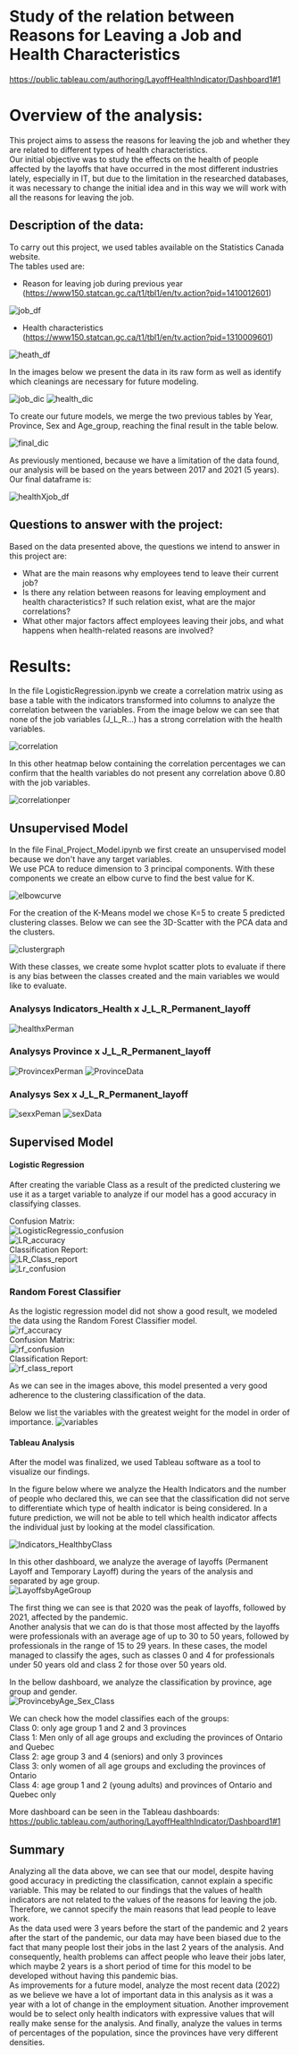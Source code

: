 # Study of the relation between Reasons for Leaving a Job and Health Characteristics

https://public.tableau.com/authoring/LayoffHealthIndicator/Dashboard1#1


# Overview of the analysis:
This project aims to assess the reasons for leaving the job and whether they are related to different types of health characteristics.  
Our initial objective was to study the effects on the health of people affected by the layoffs that have occurred in the most different industries lately, especially in IT, but due to the limitation in the researched databases, it was necessary to change the initial idea and in this way we will work with all the reasons for leaving the job.

## Description of the data:
To carry out this project, we used tables available on the Statistics Canada website.  
The tables used are:  

- Reason for leaving job during previous year (https://www150.statcan.gc.ca/t1/tbl1/en/tv.action?pid=1410012601)  

![job_df](https://user-images.githubusercontent.com/111664141/214451791-b6f69b54-a5f9-406f-aecf-9a284cabcf84.JPG)

- Health characteristics (https://www150.statcan.gc.ca/t1/tbl1/en/tv.action?pid=1310009601)   

![heath_df](https://user-images.githubusercontent.com/111664141/214452085-fd692e54-2bdd-4266-99e1-042d7af5e303.JPG)

In the images below we present the data in its raw form as well as identify which cleanings are necessary for future modeling.  

![job_dic](https://user-images.githubusercontent.com/111664141/214452510-8ff06096-6adc-4b37-a14a-6be5d336e51d.JPG)
![health_dic](https://user-images.githubusercontent.com/111664141/214452524-f1b3eca4-a70e-429d-9e1c-83b4554490cd.JPG)


To create our future models, we merge the two previous tables by Year, Province, Sex and Age_group, reaching the final result in the table below.  

![final_dic](https://user-images.githubusercontent.com/111664141/214452552-19dec640-385c-4848-b74f-f9cfd1594b43.JPG)


As previously mentioned, because we have a limitation of the data found, our analysis will be based on the years between 2017 and 2021 (5 years).  
Our final dataframe is:  

![healthXjob_df](https://user-images.githubusercontent.com/111664141/214452574-22411f82-ecf0-4fe5-acfe-9096cdc1e01e.JPG)


## Questions to answer with the project:
Based on the data presented above, the questions we intend to answer in this project are:
-  What are the main reasons why employees tend to leave their current job?
- Is there any relation between reasons for leaving employment and health characteristics? If such relation exist, what are the major correlations?
- What other major factors affect employees leaving their jobs, and what happens when health-related reasons are involved?



# Results:

In the file LogisticRegression.ipynb we create a correlation matrix using as base a table with the indicators transformed into columns to analyze the correlation between the variables.
From the image below we can see that none of the job variables (J_L_R...) has a strong correlation with the health variables.  

![correlation](https://user-images.githubusercontent.com/111664141/216178074-09ab033b-43ef-4e29-a0a0-8b9d1fd4fad2.JPG)

In this other heatmap below containing the correlation percentages we can confirm that the health variables do not present any correlation above 0.80 with the job variables.  

![correlationper](https://user-images.githubusercontent.com/111664141/216178118-81b3d49c-adeb-4ab7-a963-47360cf2161a.JPG)

## Unsupervised Model
In the file Final_Project_Model.ipynb we first create an unsupervised model because we don't have any target variables.  
We use PCA to reduce dimension to 3 principal components. With these components we create an elbow curve to find the best value for K.   

![elbowcurve](https://user-images.githubusercontent.com/111664141/216178188-c2bf1dde-af52-453d-bdfe-3c96c69d8e1b.JPG)

For the creation of the K-Means model we chose K=5 to create 5 predicted clustering classes. Below we can see the 3D-Scatter with the PCA data and the clusters.  

![clustergraph](https://user-images.githubusercontent.com/111664141/216178240-56c1b5ef-c78e-42db-8296-71262a41d6c8.JPG)

With these classes, we create some hvplot scatter plots to evaluate if there is any bias between the classes created and the main variables we would like to evaluate.

### Analysys Indicators_Health x J_L_R_Permanent_layoff  
![healthxPerman](https://user-images.githubusercontent.com/111664141/216178406-5db68b91-d978-4013-bbf5-903260cb351c.JPG)

### Analysys Province x J_L_R_Permanent_layoff
![ProvincexPerman](https://user-images.githubusercontent.com/111664141/216178450-7573f858-ac08-45ec-8446-36a800cc8e80.JPG)
![ProvinceData](https://user-images.githubusercontent.com/111664141/216178523-446c69a8-e6ba-4d52-a3db-0c4e2dd55abf.JPG)

### Analysys Sex x J_L_R_Permanent_layoff
![sexxPeman](https://user-images.githubusercontent.com/111664141/216178562-1c545369-431b-455a-a0be-d604b083d882.JPG)
![sexData](https://user-images.githubusercontent.com/111664141/216178576-8e8501dd-be44-44d7-8f58-e0d1da5e8ccf.JPG)  



## Supervised Model
#### Logistic Regression
After creating the variable Class as a result of the predicted clustering we use it as a target variable to analyze if our model has a good accuracy in classifying classes.  

Confusion Matrix:  
![LogisticRegressio_confusion](https://user-images.githubusercontent.com/111664141/216178659-3fb5d027-94b7-490f-b291-89df796a41f6.JPG)  
![LR_accuracy](https://user-images.githubusercontent.com/111664141/216178673-afc15145-201a-4aa4-a7ef-df78d6822246.JPG)  
Classification Report:  
![LR_Class_report](https://user-images.githubusercontent.com/111664141/216178685-a0d418db-e3c0-4c78-9435-436dbcff020f.JPG)  
![Lr_confusion](https://user-images.githubusercontent.com/111664141/216178696-987e5b7b-f64f-4475-ad00-bf8d5bc1310b.JPG)


### Random Forest Classifier
As the logistic regression model did not show a good result, we modeled the data using the Random Forest Classifier model.  
![rf_accuracy](https://user-images.githubusercontent.com/111664141/216178761-408fffd7-5d6c-4883-ac95-d91295c5c100.JPG)  
Confusion Matrix:  
![rf_confusion](https://user-images.githubusercontent.com/111664141/216178782-96afddb1-3f61-47b9-bf0a-d0d906f21801.JPG)  
Classification Report:  
![rf_class_report](https://user-images.githubusercontent.com/111664141/216178789-e92d482b-aa71-4a40-8d58-f55d15d468d0.JPG)

As we can see in the images above, this model presented a very good adherence to the clustering classification of the data.

Below we list the variables with the greatest weight for the model in order of importance.
![variables](https://user-images.githubusercontent.com/111664141/216178850-6a95ede3-30fa-4368-9354-08e3f01e17dd.JPG)


#### Tableau Analysis
After the model was finalized, we used Tableau software as a tool to visualize our findings.  

In the figure below where we analyze the Health Indicators and the number of people who declared this, we can see that the classification did not serve to differentiate which type of health indicator is being considered. In a future prediction, we will not be able to tell which health indicator affects the individual just by looking at the model classification.  

![Indicators_HealthbyClass](https://user-images.githubusercontent.com/111664141/217411166-0df94320-ce63-44a7-af03-c62cb0bf5184.JPG)  

In this other dashboard, we analyze the average of layoffs (Permanent Layoff and Temporary Layoff) during the years of the analysis and separated by age group.  
![LayoffsbyAgeGroup](https://user-images.githubusercontent.com/111664141/217411268-8b12e485-18c6-435b-a578-98330f827a7e.JPG)  

The first thing we can see is that 2020 was the peak of layoffs, followed by 2021, affected by the pandemic.  
Another analysis that we can do is that those most affected by the layoffs were professionals with an average age of up to 30 to 50 years, followed by professionals in the range of 15 to 29 years. In these cases, the model managed to classify the ages, such as classes 0 and 4 for professionals under 50 years old and class 2 for those over 50 years old.

In the bellow dashboard, we analyze the classification by province, age group and gender.  
![ProvincebyAge_Sex_Class](https://user-images.githubusercontent.com/111664141/217411455-eda2fbfe-4892-487a-b177-4c321aa7ca21.JPG)  

We can check how the model classifies each of the groups:  
Class 0: only age group 1 and 2 and 3 provinces  
Class 1: Men only of all age groups and excluding the provinces of Ontario and Quebec  
Class 2: age group 3 and 4 (seniors) and only 3 provinces  
Class 3: only women of all age groups and excluding the provinces of Ontario  
Class 4: age group 1 and 2 (young adults) and provinces of Ontario and Quebec only  

More dashboard can be seen in the Tableau dashboards:  
https://public.tableau.com/authoring/LayoffHealthIndicator/Dashboard1#1


## Summary
Analyzing all the data above, we can see that our model, despite having good accuracy in predicting the classification, cannot explain a specific variable. This may be related to our findings that the values of health indicators are not related to the values of the reasons for leaving the job. Therefore, we cannot specify the main reasons that lead people to leave work.  
As the data used were 3 years before the start of the pandemic and 2 years after the start of the pandemic, our data may have been biased due to the fact that many people lost their jobs in the last 2 years of the analysis. And consequently, health problems can affect people who leave their jobs later, which maybe 2 years is a short period of time for this model to be developed without having this pandemic bias.  
As improvements for a future model, analyze the most recent data (2022) as we believe we have a lot of important data in this analysis as it was a year with a lot of change in the employment situation. Another improvement would be to select only health indicators with expressive values that will really make sense for the analysis. And finally, analyze the values in terms of percentages of the population, since the provinces have very different densities.

